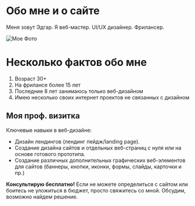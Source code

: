 # Обо мне и о сайте

Меня зовут Эдгар. Я веб-мастер. UI/UX дизайнер. Фрилансер.

![Мое Фото](https://user-images.githubusercontent.com/121438737/231858517-8d342d05-1cf0-4508-85cc-24887e2b2c34.jpg)


# Несколько фактов обо мне
1. Возраст 30+
2. На фрилансе более 15 лет
3. Последние 8 лет занимаюсь только веб-дизайном
4. Имею несколько своих интернет проектов не связанных с дизайном

## Моя проф. визитка

Ключевые навыки в веб-дизайне:
 - Дизайн лендингов (лендинг пейдж/landing page).
 - Создание дизайна сайтов и отдельных веб-страниц с нуля или на основе готового прототипа.
 - Создание различных дополнительных графических веб-элементов для сайтов (баннеры, кнопки, иконки, формы, слайды, карточки и пр.)
  
**Консультирую бесплатно!**  Если не можете определиться с сайтом или боитесь не уложиться в бюджет, просто свяжитесь со мной. Обсудим, возможно найдем решение.

